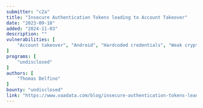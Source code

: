 ```yaml
---
submitter: "c2a"
title: "Insecure Authentication Tokens leading to Account Takeover"
date: "2023-09-18"
added: "2024-11-03"
description: ""
vulnerabilities: [
    "Account takeover", "Android", "Hardcoded credentials", "Weak crypto", "Authentication bypass", "Client-side enforcement of server-side security"
]
programs: [
    "undisclosed"
]
authors: [
    "Thomas Delfino"
]
bounty: "undisclosed"
link: "https://www.vaadata.com/blog/insecure-authentication-tokens-leading-to-account-takeover/"
---
```




